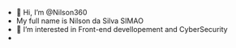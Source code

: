 - 👋 Hi, I’m @Nilson360
- My full name is Nilson da Silva SIMAO
- 👀 I’m interested in Front-end devellopement and CyberSecurity
-

<!---
Nilson360/Nilson360 is a ✨ special ✨ repository because its `README.md` (this file) appears on your GitHub profile.
You can click the Preview link to take a look at your changes.
--->

